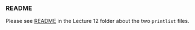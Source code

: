 ### README

Please see [README](../lec12/) in the Lecture 12 folder about the two
`printlist` files. 
